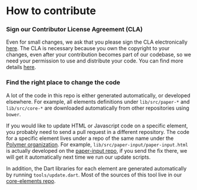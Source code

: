 # How to contribute

### Sign our Contributor License Agreement (CLA)

Even for small changes, we ask that you please sign the CLA electronically
[here](https://developers.google.com/open-source/cla/individual).
The CLA is necessary because you own the copyright to your changes, even
after your contribution becomes part of our codebase, so we need your permission
to use and distribute your code. You can find more details
[here](https://code.google.com/p/dart/wiki/Contributing).

### Find the right place to change the code

A lot of the code in this repo is either generated automatically, or developed
elsewhere. For example, all elements definitions under `lib/src/paper-*` and
`lib/src/core-*` are downloaded automatically from other repositories using
`bower`.

If you would like to update HTML or Javascript code on a specific element, you
probably need to send a pull request in a different repository. The code for a
specific element lives under a repo of the same name under the [Polymer
organization](https://github.com/Polymer/). For example,
`lib/src/paper-input/paper-input.html` is actually developed on the [paper-input
repo](https://github.com/Polymer/paper-input), if you send the fix there, we
will get it automatically next time we run our update scripts.

In addition, the Dart libraries for each element are generated automatically by
running `tools/update.dart`. Most of the sources of this tool live in our
[core-elements repo](https://github.com/dart-lang/core-elements).
